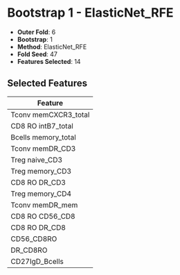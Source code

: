 # Bootstrap 1 - ElasticNet_RFE

- **Outer Fold**: 6
- **Bootstrap**: 1
- **Method**: ElasticNet_RFE
- **Fold Seed**: 47
- **Features Selected**: 14

## Selected Features

| Feature |
|---------|
| Tconv memCXCR3_total |
| CD8 RO intB7_total |
| Bcells memory_total |
| Tconv memDR_CD3 |
| Treg naive_CD3 |
| Treg memory_CD3 |
| CD8 RO DR_CD3 |
| Treg memory_CD4 |
| Tconv memDR_mem |
| CD8 RO CD56_CD8 |
| CD8 RO DR_CD8 |
| CD56_CD8RO |
| DR_CD8RO |
| CD27IgD_Bcells |
